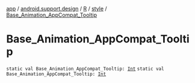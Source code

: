 [app](../../../index.md) / [android.support.design](../../index.md) / [R](../index.md) / [style](index.md) / [Base_Animation_AppCompat_Tooltip](.)

# Base_Animation_AppCompat_Tooltip

`static val Base_Animation_AppCompat_Tooltip: `[`Int`](https://kotlinlang.org/api/latest/jvm/stdlib/kotlin/-int/index.html)
`static val Base_Animation_AppCompat_Tooltip: `[`Int`](https://kotlinlang.org/api/latest/jvm/stdlib/kotlin/-int/index.html)